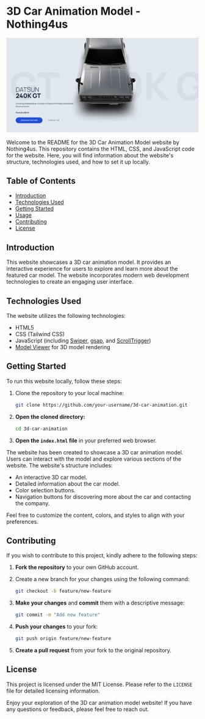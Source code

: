 # 3D Car Animation Model - Nothing4us

![Website Preview](Screenshot.png)

Welcome to the README for the 3D Car Animation Model website by Nothing4us. This repository contains the HTML, CSS, and JavaScript code for the website. Here, you will find information about the website's structure, technologies used, and how to set it up locally.

## Table of Contents

- [Introduction](#introduction)
- [Technologies Used](#technologies-used)
- [Getting Started](#getting-started)
- [Usage](#usage)
- [Contributing](#contributing)
- [License](#license)

## Introduction

This website showcases a 3D car animation model. It provides an interactive experience for users to explore and learn more about the featured car model. The website incorporates modern web development technologies to create an engaging user interface.

## Technologies Used

The website utilizes the following technologies:

- HTML5
- CSS (Tailwind CSS)
- JavaScript (including [Swiper](https://swiperjs.com/), [gsap](https://greensock.com/gsap/), and [ScrollTrigger](https://greensock.com/scrolltrigger/))
- [Model Viewer](https://modelviewer.dev/) for 3D model rendering

## Getting Started

To run this website locally, follow these steps:

1. Clone the repository to your local machine:

   ```bash
   git clone https://github.com/your-username/3d-car-animation.git
   
2. **Open the cloned directory:**
   ```bash
   cd 3d-car-animation
   
3. **Open the `index.html` file** in your preferred web browser.

The website has been created to showcase a 3D car animation model. Users can interact with the model and explore various sections of the website. The website's structure includes:

- An interactive 3D car model.
- Detailed information about the car model.
- Color selection buttons.
- Navigation buttons for discovering more about the car and contacting the company.

Feel free to customize the content, colors, and styles to align with your preferences.

## Contributing

If you wish to contribute to this project, kindly adhere to the following steps:

1. **Fork the repository** to your own GitHub account.

2. Create a new branch for your changes using the following command:
   ```bash
   git checkout -b feature/new-feature
   
3. **Make your changes** and **commit** them with a descriptive message:

   ```bash
   git commit -m "Add new feature"

4. **Push your changes** to your fork:

   ```bash
   git push origin feature/new-feature

5. **Create a pull request** from your fork to the original repository.

## License

This project is licensed under the MIT License. Please refer to the `LICENSE` file for detailed licensing information.

Enjoy your exploration of the 3D car animation model website! If you have any questions or feedback, please feel free to reach out.




